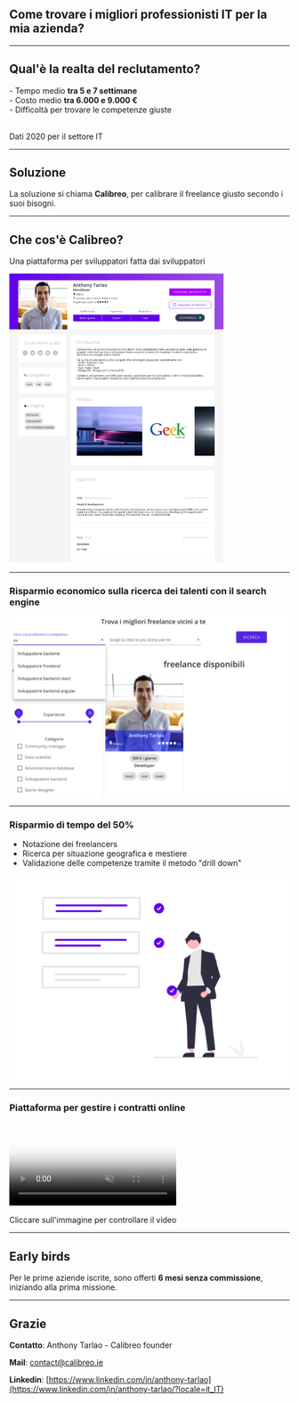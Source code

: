 <h2> Come trovare i migliori professionisti IT per la mia azienda? </h2>

---

<h2> Qual'è la realta del reclutamento? </h2>

<div>
<!-- .element: class="fragment" data-fragment-index="1" -->
- Tempo medio <b>tra 5 e 7 settimane</b>
</div>

<div>
<!-- .element: class="fragment" data-fragment-index="2" -->
- Costo medio <b>tra 6.000 e 9.000 €</b>
</div>

<div>
<!-- .element: class="fragment" data-fragment-index="3" -->
- Difficoltà per trovare le competenze giuste
</div>

<br>
<p class="small-text">
Dati 2020 per il settore IT
</p>

---

<h2> Soluzione </h2>

La soluzione si chiama <b>Calibreo</b>, per calibrare il freelance giusto secondo i suoi bisogni.

---

<h2> Che cos'è Calibreo? </h2>

Una piattaforma per sviluppatori fatta dai sviluppatori

<img src="assets/profile.png" alt="image" width="385"/>

---

<h3><b>Risparmio economico</b> sulla ricerca dei talenti con il search engine<br></h3>
<img src="assets/search.png" alt="image" width="700"/>

---

<h3><b>Risparmio di tempo</b> del 50%</h3>

- Notazione dei freelancers <!-- .element: class="fragment" data-fragment-index="1" -->
- Ricerca per situazione geografica e mestiere <!-- .element: class="fragment" data-fragment-index="2" -->
- Validazione delle competenze tramite il metodo "drill down" <!-- .element: class="fragment" data-fragment-index="3" -->

<img src="assets/check.png" alt="image" width="700"/>

---

<h3> Piattaforma per gestire i contratti online </h3>

<video id="process-video" controls controlslist="nodownload" disablePictureInPicture playsinline autoplay muted poster="assets/mission.png">
  <source type="video/mp4" src="assets/process.mp4">
</video>

<p class="small-text">
Cliccare sull'immagine per controllare il video
</p>

---

<h2> Early birds </h2>

<div>
Per le prime aziende iscrite, sono offerti <b>6 mesi senza commissione</b>, iniziando alla prima missione.
</div>

---

<h2> Grazie </h2>

<div style="text-align: left">
<b>Contatto</b>: Anthony Tarlao - Calibreo founder

<b>Mail</b>: contact@calibreo.ie

<b>Linkedin</b>: [https://www.linkedin.com/in/anthony-tarlao](https://www.linkedin.com/in/anthony-tarlao/?locale=it_IT)
</div>